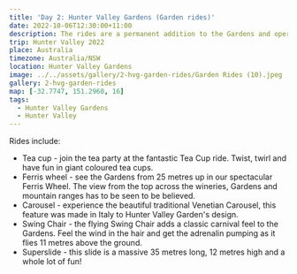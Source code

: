 ```yaml
---
title: 'Day 2: Hunter Valley Gardens (Garden rides)'
date: 2022-10-06T12:30:00+11:00
description: The rides are a permanent addition to the Gardens and operate only during school holiday events.
trip: Hunter Valley 2022
place: Australia
timezone: Australia/NSW
location: Hunter Valley Gardens
image: ../../assets/gallery/2-hvg-garden-rides/Garden Rides (10).jpeg
gallery: 2-hvg-garden-rides
map: [-32.7747, 151.2960, 16]
tags:
  - Hunter Valley Gardens
  - Hunter Valley
---
```


Rides include:

- Tea cup - join the tea party at the fantastic Tea Cup ride. Twist, twirl and have fun in giant coloured tea cups.
- Ferris wheel - see the Gardens from 25 metres up in our spectacular Ferris Wheel. The view from the top across the wineries, Gardens and mountain ranges has to be seen to be believed.
- Carousel - experience the beautiful traditional Venetian Carousel, this feature was made in Italy to Hunter Valley Garden's design.
- Swing Chair - the flying Swing Chair adds a classic carnival feel to the Gardens. Feel the wind in the hair and get the adrenalin pumping as it flies 11 metres above the ground.
- Superslide - this slide is a massive 35 metres long, 12 metres high and a whole lot of fun!
